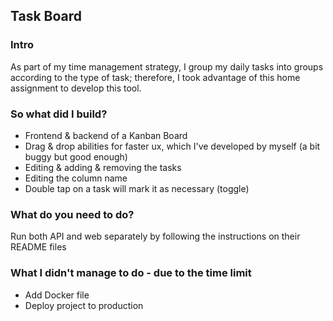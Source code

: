 ## Task Board

### Intro
As part of my time management strategy, I group my daily tasks into groups according to the type of task; therefore, I took advantage of this home assignment to develop this tool.

### So what did I build?
- Frontend & backend of a Kanban Board
- Drag & drop abilities for faster ux, which I've developed by myself (a bit buggy but good enough)
- Editing & adding & removing the tasks
- Editing the column name
- Double tap on a task will mark it as necessary (toggle)

### What do you need to do?
Run both API and web separately by following the instructions on their README files

### What I didn't manage to do - due to the time limit
- Add Docker file
- Deploy project to production
